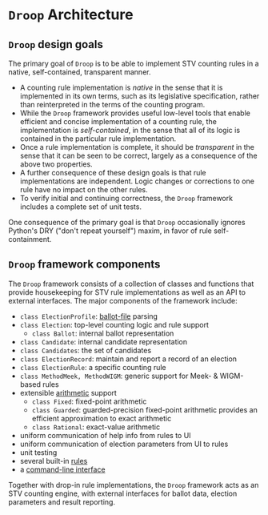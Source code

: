 # `Droop` Architecture #

## `Droop` design goals ##
The primary goal of `Droop` is to be able to implement STV counting rules in a native, self-contained, transparent manner.
  * A counting rule implementation is _native_ in the sense that it is implemented in its own terms, such as its legislative specification, rather than reinterpreted in the terms of the counting program.
  * While the `Droop` framework provides useful low-level tools that enable efficient and concise implementation of a counting rule, the implementation is _self-contained_, in the sense that all of its logic is contained in the particular rule implementation.
  * Once a rule implementation is complete, it should be _transparent_ in the sense that it can be seen to be correct, largely as a consequence of the above two properties.
  * A further consequence of these design goals is that rule implementations are independent. Logic changes or corrections to one rule have no impact on the other rules.
  * To verify initial and continuing correctness, the `Droop` framework includes a complete set of unit tests.

One consequence of the primary goal is that `Droop` occasionally ignores Python's DRY ("don't repeat yourself") maxim, in favor of rule self-containment.

## `Droop` framework components ##
The `Droop` framework consists of a collection of classes and functions that provide housekeeping for STV rule implementations as well as an API to external interfaces. The major components of the framework include:

  * `class ElectionProfile`: [ballot-file](BltFileFormat.md) parsing
  * `class Election`: top-level counting logic and rule support
    * `class Ballot`: internal ballot representation
  * `class Candidate`: internal candidate representation
  * `class Candidates`: the set of candidates
  * `class ElectionRecord`: maintain and report a record of an election
  * `class ElectionRule`: a specific counting rule
  * `class MethodMeek, MethodWIGM`: generic support for Meek- & WIGM-based rules
  * extensible [arithmetic](DroopArithmetic.md) support
    * `class Fixed`: fixed-point arithmetic
    * `class Guarded`: guarded-precision fixed-point arithmetic provides an efficient approximation to exact arithmetic
    * `class Rational`: exact-value arithmetic
  * uniform communication of help info from rules to UI
  * uniform communication of election parameters from UI to rules
  * unit testing
  * several built-in [rules](DroopRules.md)
  * a [command-line interface](DroopCLI.md)

Together with drop-in rule implementations, the `Droop` framework acts as an STV counting engine, with external interfaces for ballot data, election parameters and result reporting.